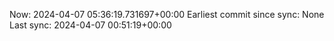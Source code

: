 Now: 2024-04-07 05:36:19.731697+00:00 Earliest commit since sync: None Last sync: 2024-04-07 00:51:19+00:00
